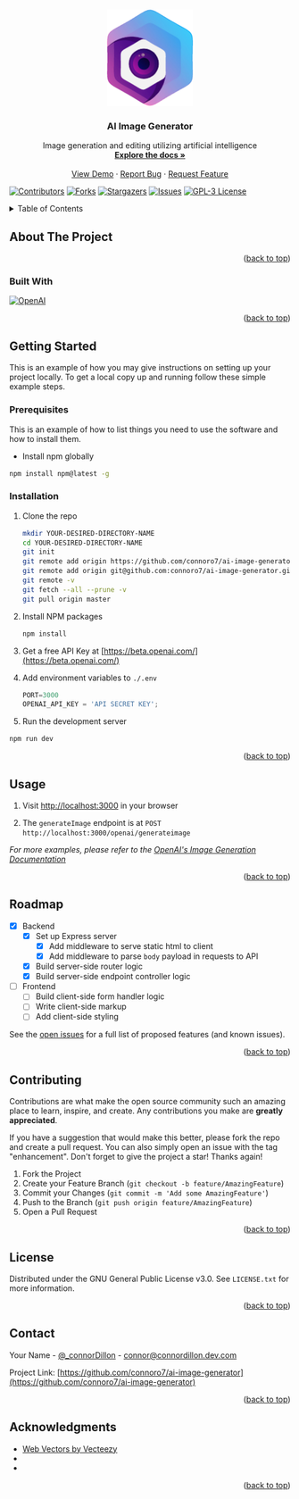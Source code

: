 <a name="readme-top"></a>

<!-- PROJECT LOGO -->
<br />
<div align="center">
  <a href="https://github.com/connoro7/ai-image-generator">
    <img src="images/logo.png" alt="Logo" width="154" height="173">
  </a>

<h3 align="center">AI Image Generator</h3>

  <p align="center">
    Image generation and editing utilizing artificial intelligence
    <br />
    <a href="https://github.com/connoro7/ai-image-generator"><strong>Explore the docs »</strong></a>
    <br />
    <br />
    <a href="https://github.com/connoro7/ai-image-generator">View Demo</a>
    ·
    <a href="https://github.com/connoro7/ai-image-generator/issues">Report Bug</a>
    ·
    <a href="https://github.com/connoro7/ai-image-generator/issues">Request Feature</a>
  </p>
</div>

<!-- PROJECT SHIELDS -->
<!--
*** I'm using markdown "reference style" links for readability.
*** Reference links are enclosed in brackets [ ] instead of parentheses ( ).
*** See the bottom of this document for the declaration of the reference variables
*** for contributors-url, forks-url, etc. This is an optional, concise syntax you may use.
*** https://www.markdownguide.org/basic-syntax/#reference-style-links
-->

[![Contributors][contributors-shield]][contributors-url]
[![Forks][forks-shield]][forks-url]
[![Stargazers][stars-shield]][stars-url]
[![Issues][issues-shield]][issues-url]
[![GPL-3 License][license-shield]][license-url]

<!-- TABLE OF CONTENTS -->
<details>
  <summary>Table of Contents</summary>
  <ol>
    <li>
      <a href="#about-the-project">About The Project</a>
      <ul>
        <li><a href="#built-with">Built With</a></li>
      </ul>
    </li>
    <li>
      <a href="#getting-started">Getting Started</a>
      <ul>
        <li><a href="#prerequisites">Prerequisites</a></li>
        <li><a href="#installation">Installation</a></li>
      </ul>
    </li>
    <li><a href="#usage">Usage</a></li>
    <li><a href="#roadmap">Roadmap</a></li>
    <li><a href="#contributing">Contributing</a></li>
    <li><a href="#license">License</a></li>
    <li><a href="#contact">Contact</a></li>
    <li><a href="#acknowledgments">Acknowledgments</a></li>
  </ol>
</details>

<!-- ABOUT THE PROJECT -->
## About The Project

<!-- [![Product Name Screen Shot][product-screenshot]](https://example.com) -->

<p align="right">(<a href="#readme-top">back to top</a>)</p>

### Built With

[![OpenAI][Openai]][Openai-url]

<p align="right">(<a href="#readme-top">back to top</a>)</p>

<!-- GETTING STARTED -->
## Getting Started

This is an example of how you may give instructions on setting up your project locally.
To get a local copy up and running follow these simple example steps.

### Prerequisites

This is an example of how to list things you need to use the software and how to install them.

- Install npm globally

```sh
npm install npm@latest -g
```

### Installation

1. Clone the repo

   ```sh
   mkdir YOUR-DESIRED-DIRECTORY-NAME
   cd YOUR-DESIRED-DIRECTORY-NAME
   git init
   git remote add origin https://github.com/connoro7/ai-image-generator.git # if over HTTPS
   git remote add origin git@github.com:connoro7/ai-image-generator.git # if over SSH
   git remote -v
   git fetch --all --prune -v
   git pull origin master
   ```

2. Install NPM packages

   ```sh
   npm install
   ```

3. Get a free API Key at [https://beta.openai.com/](https://beta.openai.com/)

4. Add environment variables to `./.env`

   ```js
   PORT=3000
   OPENAI_API_KEY = 'API SECRET KEY';
   ```

5. Run the development server

  ```sh
  npm run dev
  ```

<p align="right">(<a href="#readme-top">back to top</a>)</p>



<!-- USAGE EXAMPLES -->
## Usage

<!-- Use this space to show useful examples of how a project can be used. Additional screenshots, code examples and demos work well in this space. You may also link to more resources. -->

1. Visit [http://localhost:3000](http://localhost:3000) in your browser

2. The `generateImage` endpoint is at `POST http://localhost:3000/openai/generateimage`

_For more examples, please refer to the [OpenAI's Image Generation Documentation](https://beta.openai.com/docs/guides/images)_

<p align="right">(<a href="#readme-top">back to top</a>)</p>

<!-- ROADMAP -->
## Roadmap

- [x] Backend
  - [x] Set up Express server
    - [x] Add middleware to serve static html to client
    - [x] Add middleware to parse `body` payload in requests to API
  - [x] Build server-side router logic
  - [x] Build server-side endpoint controller logic
- [ ] Frontend
  - [ ] Build client-side form handler logic
  - [ ] Write client-side markup
  - [ ] Add client-side styling

See the [open issues](https://github.com/connoro7/ai-image-generator/issues) for a full list of proposed features (and known issues).

<p align="right">(<a href="#readme-top">back to top</a>)</p>

<!-- CONTRIBUTING -->
## Contributing

Contributions are what make the open source community such an amazing place to learn, inspire, and create. Any contributions you make are **greatly appreciated**.

If you have a suggestion that would make this better, please fork the repo and create a pull request. You can also simply open an issue with the tag "enhancement".
Don't forget to give the project a star! Thanks again!

1. Fork the Project
2. Create your Feature Branch (`git checkout -b feature/AmazingFeature`)
3. Commit your Changes (`git commit -m 'Add some AmazingFeature'`)
4. Push to the Branch (`git push origin feature/AmazingFeature`)
5. Open a Pull Request

<p align="right">(<a href="#readme-top">back to top</a>)</p>

<!-- LICENSE -->
## License

Distributed under the GNU General Public License v3.0. See `LICENSE.txt` for more information.

<p align="right">(<a href="#readme-top">back to top</a>)</p>



<!-- CONTACT -->
## Contact

Your Name - [@_connorDillon](https://twitter.com/_connorDillon) - connor@connordillon.dev.com

Project Link: [https://github.com/connoro7/ai-image-generator](https://github.com/connoro7/ai-image-generator)

<p align="right">(<a href="#readme-top">back to top</a>)</p>

<!-- ACKNOWLEDGMENTS -->
## Acknowledgments

- [Web Vectors by Vecteezy](https://www.vecteezy.com/free-vector/web)
- []()
- []()

<p align="right">(<a href="#readme-top">back to top</a>)</p>

<!-- MARKDOWN LINKS & IMAGES -->
<!-- https://www.markdownguide.org/basic-syntax/#reference-style-links -->
[repo-home]: https://github.com/connoro7/ai-image-generator
[contributors-shield]: https://img.shields.io/github/contributors/connoro7/ai-image-generator.svg?style=for-the-badge
[contributors-url]: https://github.com/connoro7/ai-image-generator/graphs/contributors
[forks-shield]: https://img.shields.io/github/forks/connoro7/ai-image-generator.svg?style=for-the-badge
[forks-url]: https://github.com/connoro7/ai-image-generator/network/members
[stars-shield]: https://img.shields.io/github/stars/connoro7/ai-image-generator.svg?style=for-the-badge
[stars-url]: https://github.com/connoro7/ai-image-generator/stargazers
[issues-shield]: https://img.shields.io/github/issues/connoro7/ai-image-generator.svg?style=for-the-badge
[issues-url]: https://github.com/connoro7/ai-image-generator/issues
[license-shield]: https://img.shields.io/github/license/connoro7/ai-image-generator.svg?style=for-the-badge
[license-url]: https://github.com/connoro7/ai-image-generator/blob/master/LICENSE
[Openai-url]: https://openai.com/
[Openai]: https://raster.shields.io/badge/-OpenAI-black?style=for-the-badge&logo=OpenAI
<!-- [product-screenshot]: images/screenshot.png -->